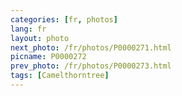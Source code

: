 ```yaml
---
categories: [fr, photos]
lang: fr
layout: photo
next_photo: /fr/photos/P0000271.html
picname: P0000272
prev_photo: /fr/photos/P0000273.html
tags: [Camelthorntree]
---
```

